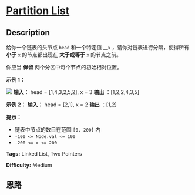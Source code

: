 # [Partition List][title]

## Description

给你一个链表的头节点 `head` 和一个特定值 __`x` ，请你对链表进行分隔，使得所有 **小于** `x` 的节点都出现在 **大于或等于**
`x` 的节点之前。

你应当 **保留** 两个分区中每个节点的初始相对位置。

**示例 1：**

![](https://assets.leetcode.com/uploads/2021/01/04/partition.jpg)
            **输入：** head = [1,4,3,2,5,2], x = 3    **输出** ：[1,2,2,4,3,5]    

**示例 2：**
            **输入：** head = [2,1], x = 2    **输出** ：[1,2]    

**提示：**

  * 链表中节点的数目在范围 `[0, 200]` 内
  * `-100 <= Node.val <= 100`
  * `-200 <= x <= 200`


**Tags:** Linked List, Two Pointers

**Difficulty:** Medium

## 思路

[title]: https://leetcode-cn.com/problems/partition-list
